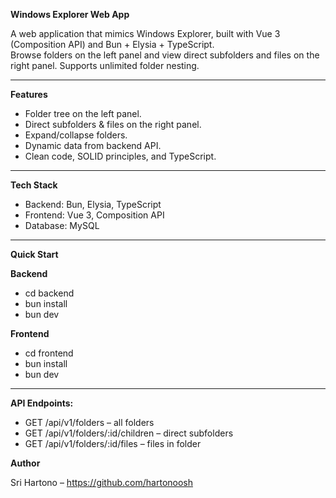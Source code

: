 **Windows Explorer Web App**

A web application that mimics Windows Explorer, built with Vue 3 (Composition API) and Bun + Elysia + TypeScript.  
Browse folders on the left panel and view direct subfolders and files on the right panel. Supports unlimited folder nesting.  

---

**Features** 
- Folder tree on the left panel.  
- Direct subfolders & files on the right panel.  
- Expand/collapse folders.  
- Dynamic data from backend API.  
- Clean code, SOLID principles, and TypeScript.  

---

**Tech Stack**  
- Backend: Bun, Elysia, TypeScript  
- Frontend: Vue 3, Composition API  
- Database: MySQL  

---

**Quick Start**

**Backend** 
- cd backend
- bun install
- bun dev

**Frontend**
- cd frontend
- bun install
- bun dev

---

**API Endpoints:**
- GET /api/v1/folders – all folders
- GET /api/v1/folders/:id/children – direct subfolders
- GET /api/v1/folders/:id/files – files in folder

**Author**

Sri Hartono – https://github.com/hartonoosh
